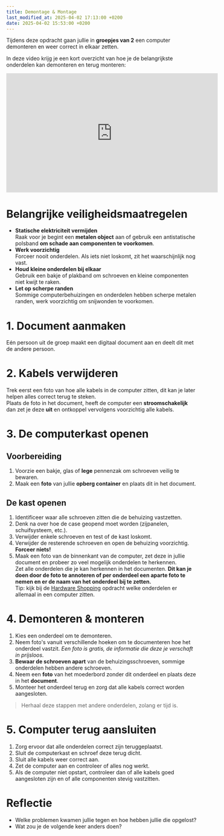 ```yaml
---
title: Demontage & Montage
last_modified_at: 2025-04-02 17:13:00 +0200
date: 2025-04-02 15:53:00 +0200
---
```


Tijdens deze opdracht gaan jullie in **groepjes van 2** een computer demonteren en weer correct in elkaar zetten. 

In deze video krijg je een kort overzicht van hoe je de belangrijkste onderdelen kan demonteren en terug monteren:  
<iframe width="560" height="315" src="https://www.youtube.com/embed/KfvkldQS6KQ?si=SSVKWt6Ukyq0gfT3" title="YouTube video player" frameborder="0" allow="accelerometer; autoplay; clipboard-write; encrypted-media; gyroscope; picture-in-picture; web-share" referrerpolicy="strict-origin-when-cross-origin" allowfullscreen></iframe>

# Belangrijke veiligheidsmaatregelen

- **Statische elektriciteit vermijden**  
   Raak voor je begint een **metalen object** aan of gebruik een antistatische polsband **om schade aan componenten te voorkomen**.
- **Werk voorzichtig**  
   Forceer nooit onderdelen. Als iets niet loskomt, zit het waarschijnlijk nog vast.
- **Houd kleine onderdelen bij elkaar**  
   Gebruik een bakje of plakband om schroeven en kleine componenten niet kwijt te raken.
- **Let op scherpe randen**  
   Sommige computerbehuizingen en onderdelen hebben scherpe metalen randen, werk voorzichtig om snijwonden te voorkomen.

# 1. Document aanmaken

Eén persoon uit de groep maakt een digitaal document aan en deelt dit met de andere persoon.

# 2. Kabels verwijderen

Trek eerst een foto van hoe alle kabels in de computer zitten, dit kan je later helpen alles correct terug te steken.  
Plaats de foto in het document, heeft de computer een **stroomschakelijk** dan zet je deze **uit** en ontkoppel vervolgens voorzichtig alle kabels.

# 3. De computerkast openen

## Voorbereiding

1. Voorzie een bakje, glas of **lege** pennenzak om schroeven veilig te bewaren.
2. Maak een **foto** van jullie **opberg container** en plaats dit in het document.

## De kast openen 

1. Identificeer waar alle schroeven zitten die de behuizing vastzetten.
2. Denk na over hoe de case geopend moet worden (zijpanelen, schuifsysteem, etc.).
3. Verwijder enkele schroeven en test of de kast loskomt.
4. Verwijder de resterende schroeven en open de behuizing voorzichtig. **Forceer niets!**
5. Maak een foto van de binnenkant van de computer, zet deze in jullie document en probeer zo veel mogelijk onderdelen te herkennen.  
   Zet alle onderdelen die je kan herkennen in het documenten. **Dit kan je doen door de foto te annoteren of per onderdeel een aparte foto te nemen en er de naam van het onderdeel bij te zetten.**  
   <span class='goodText'>Tip: kijk bij de [Hardware Shopping](Hardware-shopping) opdracht welke onderdelen er allemaal in een computer zitten.</span> 

# 4. Demonteren & monteren

1. Kies een onderdeel om te demonteren.
2. Neem foto's vanuit verschillende hoeken om te documenteren hoe het onderdeel vastzit. *Een foto is gratis, de informatie die deze je verschaft in prijsloos.*
3. **Bewaar de schroeven apart** van de behuizingsschroeven, sommige onderdelen hebben andere schroeven.
4. Neem een **foto** van het moederbord zonder dit onderdeel en plaats deze in het **document**.
5. Monteer het onderdeel terug en zorg dat alle kabels correct worden aangesloten.

> Herhaal deze stappen met andere onderdelen, zolang er tijd is.

# 5. Computer terug aansluiten

1. Zorg ervoor dat alle onderdelen correct zijn teruggeplaatst.
2. Sluit de computerkast en schroef deze terug dicht.
3. Sluit alle kabels weer correct aan.
4. Zet de computer aan en controleer of alles nog werkt.
5. Als de computer niet opstart, controleer dan of alle kabels goed aangesloten zijn en of alle componenten stevig vastzitten.

# Reflectie

- Welke problemen kwamen jullie tegen en hoe hebben jullie die opgelost?
- Wat zou je de volgende keer anders doen?
